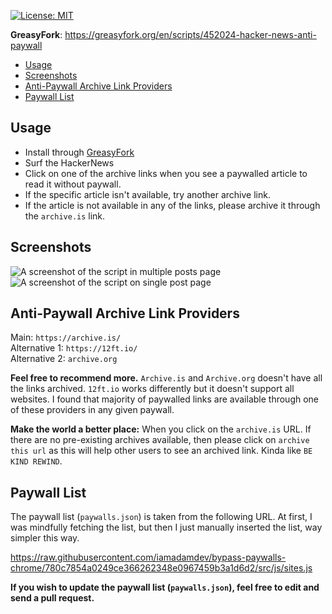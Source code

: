 [![License: MIT](https://img.shields.io/badge/License-MIT-yellow.svg)](https://opensource.org/licenses/MIT)

**GreasyFork**: https://greasyfork.org/en/scripts/452024-hacker-news-anti-paywall

- [Usage](#usage)
- [Screenshots](#screenshots)
- [Anti-Paywall Archive Link Providers](#anti-paywall-archive-link-providers)
- [Paywall List](#paywall-list)

## Usage

- Install through [GreasyFork](https://greasyfork.org/en/scripts/452024-hacker-news-anti-paywall)
- Surf the HackerNews
- Click on one of the archive links when you see a paywalled article to read it without paywall.
- If the specific article isn't available, try another archive link.
- If the article is not available in any of the links, please archive it through the `archive.is` link.

## Screenshots

![A screenshot of the script in multiple posts page](https://i.imgur.com/YFkP8qW.png)
![A screenshot of the script on single post page](https://i.imgur.com/BAJnlAF.png)

## Anti-Paywall Archive Link Providers

Main: `https://archive.is/`  
Alternative 1: `https://12ft.io/`  
Alternative 2: `archive.org`

**Feel free to recommend more.** `Archive.is` and `Archive.org` doesn't have all the links archived. `12ft.io` works differently but it doesn't support all websites. I found that majority of paywalled links are available through one of these providers in any given paywall.

**Make the world a better place:** When you click on the `archive.is` URL. If there are no pre-existing archives available, then please click on `archive this url` as this will help other users to see an archived link. Kinda like `BE KIND REWIND`.

## Paywall List

The paywall list (`paywalls.json`) is taken from the following URL. At first, I was mindfully fetching the list, but then I just manually inserted the list, way simpler this way.

https://raw.githubusercontent.com/iamadamdev/bypass-paywalls-chrome/780c7854a0249ce366262348e0967459b3a1d6d2/src/js/sites.js

**If you wish to update the paywall list (`paywalls.json`), feel free to edit and send a pull request.**
